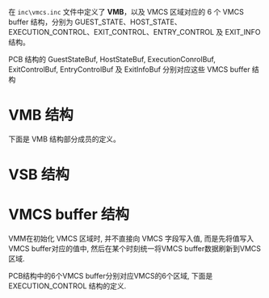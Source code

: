 
在 `inc\vmcs.inc` 文件中定义了 **VMB**，以及 VMCS 区域对应的 6 个 VMCS buffer 结构，分别为 GUEST_STATE、HOST_STATE、EXECUTION_CONTROL、EXIT_CONTROL、ENTRY_CONTROL 及 EXIT_INFO 结构。

PCB 结构的 GuestStateBuf, HostStateBuf, ExecutionConrolBuf, ExitControlBuf, EntryControlBuf 及 ExitInfoBuf 分别对应这些 VMCS buffer 结构



# VMB 结构

下面是 VMB 结构部分成员的定义。



# VSB 结构



# VMCS buffer 结构

VMM在初始化 VMCS 区域时, 并不直接向 VMCS 字段写入值, 而是先将值写入 VMCS buffer对应的值中, 然后在某个时刻统一将VMCS buffer数据刷新到VMCS区域.

PCB结构中的6个VMCS buffer分别对应VMCS的6个区域, 下面是 EXECUTION_CONTROL 结构的定义.

